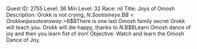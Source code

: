 Quest ID: 2755
Level: 36
Min Level: 32
Race: nil
Title: Joys of Omosh
Description: Orokk is not crying, $N. Soot is in eye.$B$B<Orokk wipes a tear away.>$B$BThere is one last Omosh family secret Orokk will teach you. Orokk will die happy, thanks to $N.$B$BLearn Omosh dance of joy and then you learn fist of iron!
Objective: Watch and learn the Omosh Dance of Joy.
